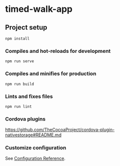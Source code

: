 # timed-walk-app

## Project setup
```
npm install
```

### Compiles and hot-reloads for development
```
npm run serve
```

### Compiles and minifies for production
```
npm run build
```

### Lints and fixes files
```
npm run lint
```

### Cordova plugins

https://github.com/TheCocoaProject/cordova-plugin-nativestorage#README.md

### Customize configuration
See [Configuration Reference](https://cli.vuejs.org/config/).
